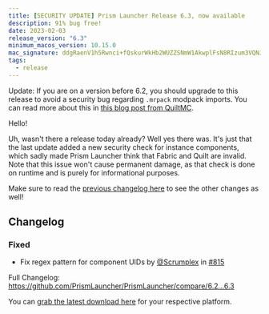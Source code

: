 ```yaml
---
title: [SECURITY UPDATE] Prism Launcher Release 6.3, now available
description: 91% bug free!
date: 2023-02-03
release_version: "6.3"
minimum_macos_version: 10.15.0
mac_signature: ddgRaenV1h5Rwnci+fQskurWkHb2WUZZSNmW1AkwplFsN8RIzum3VQNJ5xHS08WBd2m6EWTjlVRsERU65YAtCg==
tags:
  - release
---
```


Update: If you are on a version before 6.2, you should upgrade to this release to avoid a security bug regarding `.mrpack` modpack imports. You can read more about this in [this blog post from QuiltMC](https://quiltmc.org/en/blog/2023-02-04-five-installer-vulnerabilities/).

Hello!

Uh, wasn't there a release today already? Well yes there was. It's just that the last update added a new security check for instance components, which sadly made Prism Launcher think that Fabric and Quilt are invalid.
Note that this issue won't cause permanent damage, as that check is done on runtime and is purely for informational purposes.

Make sure to read the [previous changelog here](https://prismlauncher.org/news/release-6.2/) to see the other changes as well!

## Changelog

### Fixed

- Fix regex pattern for component UIDs by [@Scrumplex](https://github.com/Scrumplex) in [#815](https://github.com/PrismLauncher/PrismLauncher/pull/815)

Full Changelog: <https://github.com/PrismLauncher/PrismLauncher/compare/6.2...6.3>

You can [grab the latest download here](https://prismlauncher.org/download/) for your respective platform.
